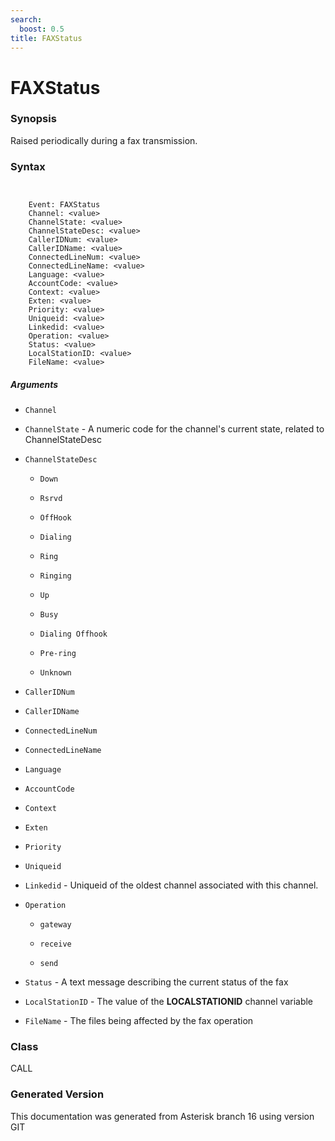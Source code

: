 ```yaml
---
search:
  boost: 0.5
title: FAXStatus
---
```


# FAXStatus

### Synopsis

Raised periodically during a fax transmission.

### Syntax


```


    Event: FAXStatus
    Channel: <value>
    ChannelState: <value>
    ChannelStateDesc: <value>
    CallerIDNum: <value>
    CallerIDName: <value>
    ConnectedLineNum: <value>
    ConnectedLineName: <value>
    Language: <value>
    AccountCode: <value>
    Context: <value>
    Exten: <value>
    Priority: <value>
    Uniqueid: <value>
    Linkedid: <value>
    Operation: <value>
    Status: <value>
    LocalStationID: <value>
    FileName: <value>

```
##### Arguments


* `Channel`

* `ChannelState` - A numeric code for the channel's current state, related to ChannelStateDesc<br>

* `ChannelStateDesc`

    * `Down`

    * `Rsrvd`

    * `OffHook`

    * `Dialing`

    * `Ring`

    * `Ringing`

    * `Up`

    * `Busy`

    * `Dialing Offhook`

    * `Pre-ring`

    * `Unknown`

* `CallerIDNum`

* `CallerIDName`

* `ConnectedLineNum`

* `ConnectedLineName`

* `Language`

* `AccountCode`

* `Context`

* `Exten`

* `Priority`

* `Uniqueid`

* `Linkedid` - Uniqueid of the oldest channel associated with this channel.<br>

* `Operation`

    * `gateway`

    * `receive`

    * `send`

* `Status` - A text message describing the current status of the fax<br>

* `LocalStationID` - The value of the **LOCALSTATIONID** channel variable<br>

* `FileName` - The files being affected by the fax operation<br>

### Class

CALL

### Generated Version

This documentation was generated from Asterisk branch 16 using version GIT 